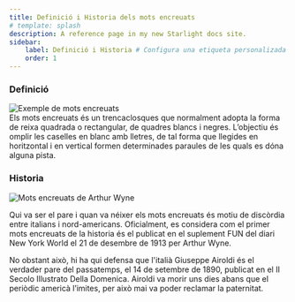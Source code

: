 ```yaml
---
title: Definició i Historia dels mots encreuats
# template: splash
description: A reference page in my new Starlight docs site.
sidebar:
    label: Definició i Historia # Configura una etiqueta personalizada para el enlace
    order: 1
---
```



### Definició

<img src="/img/mots_encreuats/crucigrama4.png" alt="Exemple de mots encreuats" title="Mots encreuats"/>
<div class="cita">Els mots encreuats és un trencaclosques que normalment adopta la forma de reixa quadrada o rectangular, de quadres blancs i negres. L’objectiu és omplir les caselles en blanc amb lletres, de tal forma que llegides en horitzontal i en vertical formen determinades paraules de les quals es dóna alguna pista.</div>


### Historia

<img class="esq" src="/img/mots_encreuats/arthur.png" alt="Mots encreuats de Arthur Wyne" title="Mots encreuats de Arthur Wyne" />
<p>Qui va ser el pare i quan va néixer els mots encreuats és motiu de discòrdia entre italians i nord-americans. Oficialment, es considera com el primer mots encreuats de la historia és el publicat en el suplement FUN del diari New York World el 21 de desembre de 1913 per Arthur Wyne.</p>
<p>No obstant això, hi ha qui defensa que l'italià Giuseppe Airoldi és el verdader pare del passatemps, el 14 de setembre de 1890, publicat en el II Secolo Illustrato Della Domenica. Airoldi va morir uns dies abans que el periòdic americà l’imites, per això mai va poder reclamar la paternitat.</p>
